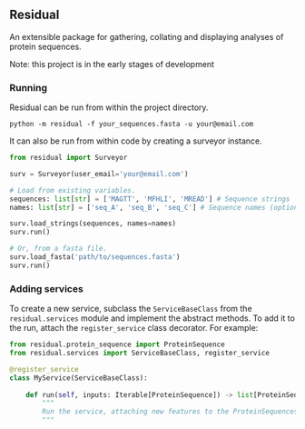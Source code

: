 ## Residual
An extensible package for gathering, collating and displaying analyses of protein sequences.

Note: this project is in the early stages of development

### Running

Residual can be run from within the project directory.

```commandline
python -m residual -f your_sequences.fasta -u your@email.com
```

It can also be run from within code by creating a surveyor instance.

```python
from residual import Surveyor

surv = Surveyor(user_email='your@email.com')

# Load from existing variables.
sequences: list[str] = ['MAGTT', 'MFHLI', 'MREAD'] # Sequence strings
names: list[str] = ['seq_A', 'seq_B', 'seq_C'] # Sequence names (optional)

surv.load_strings(sequences, names=names)
surv.run()

# Or, from a fasta file.
surv.load_fasta('path/to/sequences.fasta')
surv.run()
```

### Adding services

To create a new service, subclass the ```ServiceBaseClass``` from the ```residual.services``` module and implement the abstract methods. To add it to the run, attach the ```register_service``` class decorator. For example:

```python
from residual.protein_sequence import ProteinSequence
from residual.services import ServiceBaseClass, register_service

@register_service
class MyService(ServiceBaseClass):
    
    def run(self, inputs: Iterable[ProteinSequence]) -> list[ProteinSequence]:
        """
        Run the service, attaching new features to the ProteinSequences.
        """
```